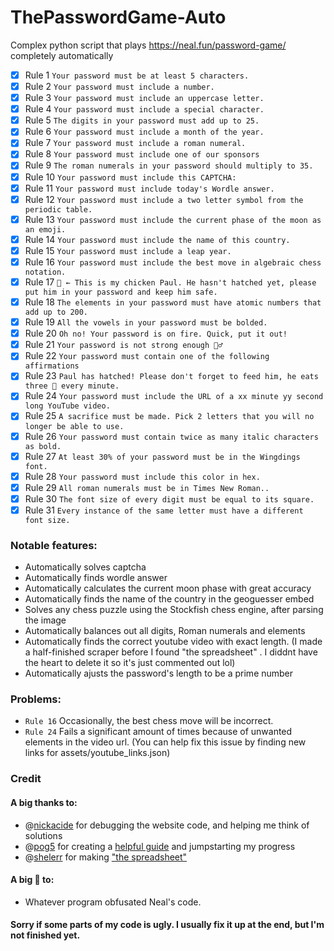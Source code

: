 # ThePasswordGame-Auto
Complex python script that plays https://neal.fun/password-game/ completely automatically

- [x] Rule 1 `Your password must be at least 5 characters.`
- [x] Rule 2 `Your password must include a number.`
- [x] Rule 3 `Your password must include an uppercase letter.`
- [x] Rule 4 `Your password must include a special character.`
- [x] Rule 5 `The digits in your password must add up to 25.`
- [x] Rule 6 `Your password must include a month of the year.`
- [x] Rule 7 `Your password must include a roman numeral.`
- [x] Rule 8 `Your password must include one of our sponsors`
- [x] Rule 9 `The roman numerals in your password should multiply to 35.`
- [x] Rule 10 `Your password must include this CAPTCHA:`
- [x] Rule 11 `Your password must include today's Wordle answer.`
- [x] Rule 12 `Your password must include a two letter symbol from the periodic table.`
- [x] Rule 13 `Your password must include the current phase of the moon as an emoji.`
- [x] Rule 14 `Your password must include the name of this country.`
- [x] Rule 15 `Your password must include a leap year.`
- [x] Rule 16 `Your password must include the best move in algebraic chess notation.`
- [x] Rule 17 `🥚 ← This is my chicken Paul. He hasn't hatched yet, please put him in your password and keep him safe.`
- [x] Rule 18 `The elements in your password must have atomic numbers that add up to 200.`
- [x] Rule 19 `All the vowels in your password must be bolded.`
- [x] Rule 20 `Oh no! Your password is on fire. Quick, put it out!`
- [x] Rule 21 `Your password is not strong enough 🏋️‍♂️`
- [x] Rule 22 `Your password must contain one of the following affirmations`
- [x] Rule 23 `Paul has hatched! Please don't forget to feed him, he eats three 🐛 every minute.`
- [x] Rule 24 `Your password must include the URL of a xx minute yy second long YouTube video.`
- [x] Rule 25 `A sacrifice must be made. Pick 2 letters that you will no longer be able to use.`
- [x] Rule 26 `Your password must contain twice as many italic characters as bold.`
- [x] Rule 27 `At least 30% of your password must be in the Wingdings font.`
- [x] Rule 28 `Your password must include this color in hex.`
- [x] Rule 29 `All roman numerals must be in Times New Roman..`
- [x] Rule 30 `The font size of every digit must be equal to its square.`
- [x] Rule 31 `Every instance of the same letter must have a different font size.`

### Notable features:
- Automatically solves captcha
- Automatically finds wordle answer
- Automatically calculates the current moon phase with great accuracy
- Automatically finds the name of the country in the geoguesser embed
- Solves any chess puzzle using the Stockfish chess engine, after parsing the image
- Automatically balances out all digits, Roman numerals and elements
- Automatically finds the correct youtube video with exact length. (I made a half-finished scraper before I found "the spreadsheet" . I diddnt have the heart to delete it so it's just commented out lol)
- Automatically ajusts the password's length to be a prime number


### Problems:
- `Rule 16` Occasionally, the best chess move will be incorrect.
- `Rule 24` Fails a significant amount of times because of unwanted elements in the video url. (You can help fix this issue by finding new links for assets/youtube_links.json)


### Credit
#### A big thanks to:
+ @[nickacide](https://github.com/nickacide) for debugging the website code, and helping me think of solutions
+ @[pog5](https://github.com/pog5) for creating a [helpful guide](https://github.com/pog5/nealpasswordgame) and jumpstarting my progress
+ @[shelerr](https://www.youtube.com/@shelerr) for making ["the spreadsheet"](https://drive.google.com/file/d/1UZdXQVfrnDnJ1WtWPsZiYCbO2BPsRCip/view)

#### A big 🖕 to:
+ Whatever program obfusated Neal's code.

#### Sorry if some parts of my code is ugly. I usually fix it up at the end, but I'm not finished yet.
